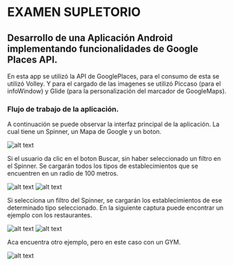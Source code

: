 # EXAMEN SUPLETORIO

## Desarrollo de una Aplicación Android implementando funcionalidades de Google Places API.

En esta app se utilizó la API de GooglePlaces, para el consumo de esta se utilizó Volley. Y para el cargado de las imagenes se utilizó Piccaso (para el infoWindow) 
y Glide (para la personalización del marcador de GoogleMaps).

### Flujo de trabajo de la aplicación.
A continuación se puede observar la interfaz principal de la aplicación. La cual tiene un Spinner, un Mapa de Google y un boton.

![alt text](https://github.com/AndyNinasunta/ExamenNearbySearchfeature/blob/master/1.PNG)

Si el usuario da clic en el boton Buscar, sin haber seleccionado un filtro en el Spinner. Se cargarán todos los tipos de establecimientos que se encuentren en un radio de 100 metros.

![alt text](https://github.com/AndyNinasunta/ExamenNearbySearchfeature/blob/master/2.PNG)
![alt text](https://github.com/AndyNinasunta/ExamenNearbySearchfeature/blob/master/3.PNG)

Si selecciona un filtro del Spinner, se cargarán los establecimientos de ese determinado tipo seleccionado.
En la siguiente captura puede encontrar un ejemplo con los restaurantes.

![alt text](https://github.com/AndyNinasunta/ExamenNearbySearchfeature/blob/master/4.PNG)
![alt text](https://github.com/AndyNinasunta/ExamenNearbySearchfeature/blob/master/5.PNG)

Aca encuentra otro ejemplo, pero en este caso con un GYM.

![alt text](https://github.com/AndyNinasunta/ExamenNearbySearchfeature/blob/master/6.PNG)
